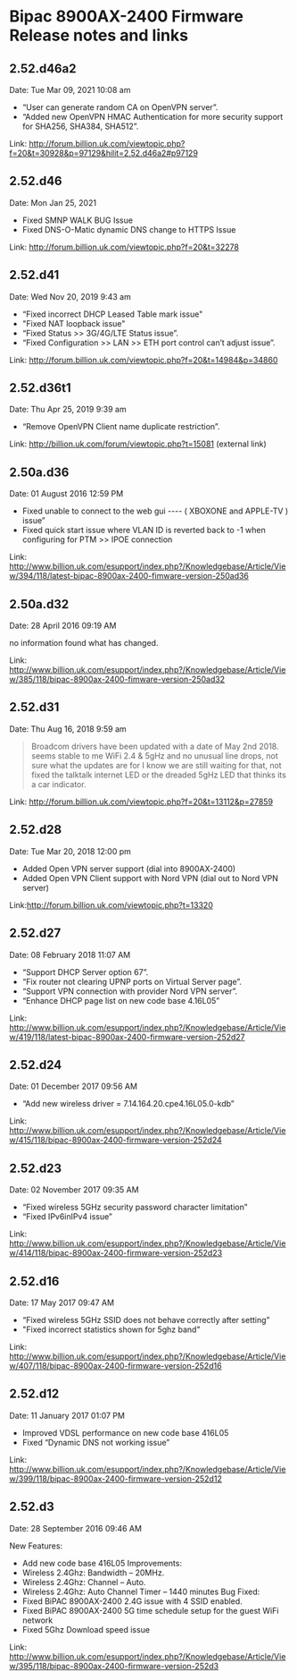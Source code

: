 # Bipac 8900AX-2400 Firmware Release notes and links

## 2.52.d46a2
Date: Tue Mar 09, 2021 10:08 am

* “User can generate random CA on OpenVPN server”.
* “Added new OpenVPN HMAC Authentication for more security support for SHA256, SHA384, SHA512”.

Link: http://forum.billion.uk.com/viewtopic.php?f=20&t=30928&p=97129&hilit=2.52.d46a2#p97129

## 2.52.d46
Date: Mon Jan 25, 2021

* Fixed SMNP WALK BUG Issue
* Fixed DNS-O-Matic dynamic DNS change to HTTPS Issue

Link: http://forum.billion.uk.com/viewtopic.php?f=20&t=32278

## 2.52.d41
Date: Wed Nov 20, 2019 9:43 am

* “Fixed incorrect DHCP Leased Table mark issue"
* "Fixed NAT loopback issue"
* “Fixed Status >> 3G/4G/LTE Status issue”.
* “Fixed Configuration >> LAN >> ETH port control can’t adjust issue”.

Link: http://forum.billion.uk.com/viewtopic.php?f=20&t=14984&p=34860

## 2.52.d36t1
Date: Thu Apr 25, 2019 9:39 am

* “Remove OpenVPN Client name duplicate restriction”.

Link: http://billion.uk.com/forum/viewtopic.php?t=15081 (external link) 

## 2.50a.d36
Date: 01 August 2016 12:59 PM

* Fixed unable to connect to the web gui  ---- ( XBOXONE  and  APPLE-TV )  issue”
* Fixed quick start issue where VLAN ID is reverted back to -1 when configuring for PTM >> IPOE connection

Link: http://www.billion.uk.com/esupport/index.php?/Knowledgebase/Article/View/394/118/latest-bipac-8900ax-2400-fimware-version-250ad36

## 2.50a.d32
Date: 28 April 2016 09:19 AM

no information found what has changed.

Link: http://www.billion.uk.com/esupport/index.php?/Knowledgebase/Article/View/385/118/bipac-8900ax-2400-fimware-version-250ad32

## 2.52.d31
Date: Thu Aug 16, 2018 9:59 am

> Broadcom drivers have been updated with a date of May 2nd 2018.
> seems stable to me WiFi 2.4 & 5gHz and no unusual line drops, not sure what the updates are for I know we are still waiting for that, not fixed the talktalk internet LED or the dreaded 5gHz LED that thinks its a car indicator.

Link: http://forum.billion.uk.com/viewtopic.php?f=20&t=13112&p=27859

## 2.52.d28
Date: Tue Mar 20, 2018 12:00 pm

* Added Open VPN server support (dial into 8900AX-2400)
* Added Open VPN Client support with Nord VPN (dial out to Nord VPN server)

Link:http://forum.billion.uk.com/viewtopic.php?t=13320

## 2.52.d27
Date: 08 February 2018 11:07 AM

* “Support DHCP Server option 67”.
* “Fix router not clearing UPNP ports on Virtual Server page”.
* “Support VPN connection with provider Nord VPN server”.
* “Enhance DHCP page list on new code base 4.16L05”

Link: http://www.billion.uk.com/esupport/index.php?/Knowledgebase/Article/View/419/118/latest-bipac-8900ax-2400-firmware-version-252d27

## 2.52.d24
Date: 01 December 2017 09:56 AM

* “Add new wireless driver = 7.14.164.20.cpe4.16L05.0-kdb”

Link: http://www.billion.uk.com/esupport/index.php?/Knowledgebase/Article/View/415/118/bipac-8900ax-2400-firmware-version-252d24

## 2.52.d23
Date: 02 November 2017 09:35 AM

* “Fixed wireless 5GHz security password character limitation”
* “Fixed IPv6inIPv4 issue”

Link: http://www.billion.uk.com/esupport/index.php?/Knowledgebase/Article/View/414/118/bipac-8900ax-2400-firmware-version-252d23

## 2.52.d16
Date: 17 May 2017 09:47 AM

* “Fixed wireless 5GHz SSID does not behave correctly after setting”
* "Fixed incorrect statistics shown for 5ghz band"

Link: http://www.billion.uk.com/esupport/index.php?/Knowledgebase/Article/View/407/118/bipac-8900ax-2400-firmware-version-252d16

## 2.52.d12
Date: 11 January 2017 01:07 PM

* Improved VDSL performance on new code base 416L05
* Fixed “Dynamic DNS not working issue”

Link: http://www.billion.uk.com/esupport/index.php?/Knowledgebase/Article/View/399/118/bipac-8900ax-2400-firmware-version-252d12

## 2.52.d3  
Date: 28 September 2016 09:46 AM

New Features:
* Add new code base 416L05
Improvements:
* Wireless 2.4Ghz: Bandwidth – 20MHz.
* Wireless 2.4Ghz: Channel – Auto.
* Wireless 2.4Ghz: Auto Channel Timer – 1440 minutes
Bug Fixed:
* Fixed BiPAC 8900AX-2400 2.4G issue with 4 SSID enabled.
* Fixed BiPAC 8900AX-2400 5G time schedule setup for the guest WiFi network
* Fixed 5Ghz Download speed issue

Link: http://www.billion.uk.com/esupport/index.php?/Knowledgebase/Article/View/395/118/bipac-8900ax-2400-firmware-version-252d3
